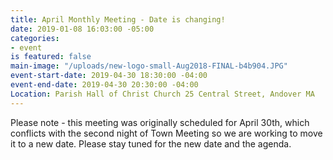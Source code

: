```yaml
---
title: April Monthly Meeting - Date is changing!
date: 2019-01-08 16:03:00 -05:00
categories:
- event
is featured: false
main-image: "/uploads/new-logo-small-Aug2018-FINAL-b4b904.JPG"
event-start-date: 2019-04-30 18:30:00 -04:00
event-end-date: 2019-04-30 20:30:00 -04:00
Location: Parish Hall of Christ Church 25 Central Street, Andover MA
---
```


Please note - this meeting was originally scheduled for April 30th, which conflicts with the second night of Town Meeting so we are working to move it to a new date. Please stay tuned for the new date and the agenda.